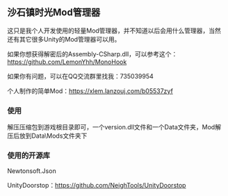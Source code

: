 ## 沙石镇时光Mod管理器

这只是我个人开发使用的轻量Mod管理器，并不知道以后会用什么管理器，当然还有其它很多Unity的Mod管理器可以用。

如果你想获得解密后的Assembly-CSharp.dll，可以参考这个：https://github.com/LemonYhh/MonoHook

如果你有问题，可以在QQ交流群里找我：735039954

个人制作的简单Mod：https://xlem.lanzouj.com/b05537zyf

### 使用

解压压缩包到游戏根目录即可，一个version.dll文件和一个Data文件夹，Mod解压后放到Data\Mods文件夹下

### 使用的开源库

Newtonsoft.Json

UnityDoorstop：https://github.com/NeighTools/UnityDoorstop
